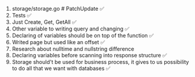 1. storage/storage.go # PatchUpdate ✅
2. Tests ✅
3. Just Create, Get, GetAll ✅
4. Other variable to writing query and changing ✅
5. Declaring of variables should be on top of the function ✅
6. Writed page but used like an offset ✅
7. Research about nulltime and nullstring difference
8. Declaring variables before scanning into response structure ✅
9. Storage should't be used for business process, it gives to us possibility to do all that we want with databases ✅